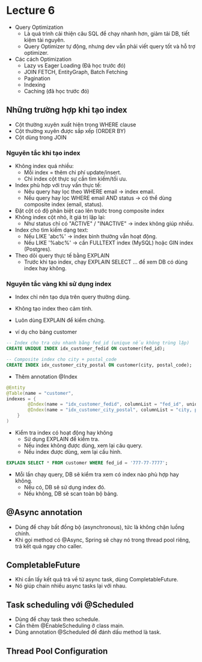 # Lecture 6
- Query Optimization 
    + Là quá trình cải thiện câu SQL để chạy nhanh hơn, giảm tải DB, tiết kiệm tài nguyên.
    + Query Optimizer tự động, nhưng dev vẫn phải viết query tốt và hỗ trợ optimizer.
- Các cách Optimization
    + Lazy vs Eager Loading (Đã học trước đó)
    + JOIN FETCH, EntityGraph, Batch Fetching
    + Pagination
    + Indexing 
    + Caching (đã học trước đó)

## Những trường hợp khi tạo index
- Cột thường xuyên xuất hiện trong WHERE clause
- Cột thường xuyên được sắp xếp (ORDER BY)
- Cột dùng trong JOIN

### Nguyên tắc khi tạo index
- Không index quá nhiều:
    + Mỗi index = thêm chi phí update/insert.
    + Chỉ index cột thực sự cần tìm kiếm/tối ưu.
- Index phù hợp với truy vấn thực tế:
    + Nếu query hay lọc theo WHERE email → index email.
    + Nếu query hay lọc WHERE email AND status → có thể dùng composite index (email, status).
- Đặt cột có độ phân biệt cao lên trước trong composite index
- Không index cột nhỏ, ít giá trị lặp lại:
    + Như status chỉ có "ACTIVE" / "INACTIVE" → index không giúp nhiều.
- Index cho tìm kiếm dạng text:
    + Nếu LIKE 'abc%' → index bình thường vẫn hoạt động.
    + Nếu LIKE '%abc%' → cần FULLTEXT index (MySQL) hoặc GIN index (Postgres).
- Theo dõi query thực tế bằng EXPLAIN
    + Trước khi tạo index, chạy EXPLAIN SELECT ... để xem DB có dùng index hay không.

### Nguyên tắc vàng khi sử dụng index
- Index chỉ nên tạo dựa trên query thường dùng.
- Không tạo index theo cảm tính.
- Luôn dùng EXPLAIN để kiểm chứng.

- ví dụ cho bảng customer
```sql
-- Index cho tra cứu nhanh bằng fed_id (unique nếu không trùng lặp)
CREATE UNIQUE INDEX idx_customer_fedid ON customer(fed_id);

-- Composite index cho city + postal_code
CREATE INDEX idx_customer_city_postal ON customer(city, postal_code);
```
- Thêm annotation @Index
```java
@Entity
@Table(name = "customer",
indexes = {
        @Index(name = "idx_customer_fedid", columnList = "fed_id", unique = true),
        @Index(name = "idx_customer_city_postal", columnList = "city, postal_code")
    }
)
```
- Kiểm tra index có hoạt động hay không
    + Sử dụng EXPLAIN để kiểm tra.
    + Nếu index không được dùng, xem lại câu query.
    + Nếu index được dùng, xem lại cấu hình.
```sql
EXPLAIN SELECT * FROM customer WHERE fed_id = '777-77-7777';
```
- Mỗi lần chạy query, DB sẽ kiểm tra xem có index nào phù hợp hay không.
    + Nếu có, DB sẽ sử dụng index đó.
    + Nếu không, DB sẽ scan toàn bộ bảng.

## @Async annotation
- Dùng để chạy bất đồng bộ (asynchronous), tức là không chặn luồng chính.
- Khi gọi method có @Async, Spring sẽ chạy nó trong thread pool riêng, trả kết quả ngay cho caller.

## CompletableFuture
- Khi cần lấy kết quả trả về từ async task, dùng CompletableFuture<T>.
- Nó giúp chain nhiều async tasks lại với nhau.

## Task scheduling với @Scheduled
- Dùng để chạy task theo schedule.
- Cần thêm @EnableScheduling ở class main.
- Dùng annotation @Scheduled để đánh dấu method là task.


## Thread Pool Configuration
